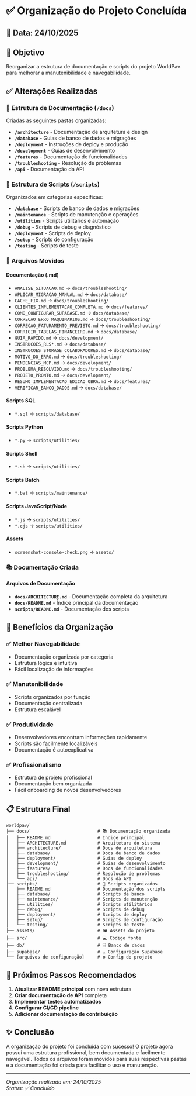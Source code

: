 # ✅ Organização do Projeto Concluída

## 📅 Data: 24/10/2025

## 🎯 Objetivo
Reorganizar a estrutura de documentação e scripts do projeto WorldPav para melhorar a manutenibilidade e navegabilidade.

## ✅ Alterações Realizadas

### 📁 Estrutura de Documentação (`/docs`)
Criadas as seguintes pastas organizadas:

- **`/architecture`** - Documentação de arquitetura e design
- **`/database`** - Guias de banco de dados e migrações  
- **`/deployment`** - Instruções de deploy e produção
- **`/development`** - Guias de desenvolvimento
- **`/features`** - Documentação de funcionalidades
- **`/troubleshooting`** - Resolução de problemas
- **`/api`** - Documentação da API

### 📁 Estrutura de Scripts (`/scripts`)
Organizados em categorias específicas:

- **`/database`** - Scripts de banco de dados e migrações
- **`/maintenance`** - Scripts de manutenção e operações
- **`/utilities`** - Scripts utilitários e automação
- **`/debug`** - Scripts de debug e diagnóstico
- **`/deployment`** - Scripts de deploy
- **`/setup`** - Scripts de configuração
- **`/testing`** - Scripts de teste

### 📄 Arquivos Movidos

#### Documentação (.md)
- `ANALISE_SITUACAO.md` → `docs/troubleshooting/`
- `APLICAR_MIGRACAO_MANUAL.md` → `docs/database/`
- `CACHE_FIX.md` → `docs/troubleshooting/`
- `CLIENTES_IMPLEMENTACAO_COMPLETA.md` → `docs/features/`
- `COMO_CONFIGURAR_SUPABASE.md` → `docs/database/`
- `CORRECAO_ERRO_MAQUINARIOS.md` → `docs/troubleshooting/`
- `CORRECAO_FATURAMENTO_PREVISTO.md` → `docs/troubleshooting/`
- `CORRIGIR_TABELAS_FINANCEIRO.md` → `docs/database/`
- `GUIA_RAPIDO.md` → `docs/development/`
- `INSTRUCOES_RLS*.md` → `docs/database/`
- `INSTRUCOES_STORAGE_COLABORADORES.md` → `docs/database/`
- `MOTIVO_DO_ERRO.md` → `docs/troubleshooting/`
- `PENDENCIAS_MCP.md` → `docs/development/`
- `PROBLEMA_RESOLVIDO.md` → `docs/troubleshooting/`
- `PROJETO_PRONTO.md` → `docs/development/`
- `RESUMO_IMPLEMENTACAO_EDICAO_OBRA.md` → `docs/features/`
- `VERIFICAR_BANCO_DADOS.md` → `docs/database/`

#### Scripts SQL
- `*.sql` → `scripts/database/`

#### Scripts Python
- `*.py` → `scripts/utilities/`

#### Scripts Shell
- `*.sh` → `scripts/utilities/`

#### Scripts Batch
- `*.bat` → `scripts/maintenance/`

#### Scripts JavaScript/Node
- `*.js` → `scripts/utilities/`
- `*.cjs` → `scripts/utilities/`

#### Assets
- `screenshot-console-check.png` → `assets/`

### 📚 Documentação Criada

#### Arquivos de Documentação
- **`docs/ARCHITECTURE.md`** - Documentação completa da arquitetura
- **`docs/README.md`** - Índice principal da documentação
- **`scripts/README.md`** - Documentação dos scripts

## 🎉 Benefícios da Organização

### ✅ Melhor Navegabilidade
- Documentação organizada por categoria
- Estrutura lógica e intuitiva
- Fácil localização de informações

### ✅ Manutenibilidade
- Scripts organizados por função
- Documentação centralizada
- Estrutura escalável

### ✅ Produtividade
- Desenvolvedores encontram informações rapidamente
- Scripts são facilmente localizáveis
- Documentação é autoexplicativa

### ✅ Profissionalismo
- Estrutura de projeto profissional
- Documentação bem organizada
- Fácil onboarding de novos desenvolvedores

## 📋 Estrutura Final

```
worldpav/
├── docs/                          # 📚 Documentação organizada
│   ├── README.md                  # Índice principal
│   ├── ARCHITECTURE.md            # Arquitetura do sistema
│   ├── architecture/              # Docs de arquitetura
│   ├── database/                  # Docs de banco de dados
│   ├── deployment/                # Guias de deploy
│   ├── development/               # Guias de desenvolvimento
│   ├── features/                  # Docs de funcionalidades
│   ├── troubleshooting/           # Resolução de problemas
│   └── api/                       # Docs da API
├── scripts/                       # 🔧 Scripts organizados
│   ├── README.md                  # Documentação dos scripts
│   ├── database/                  # Scripts de banco
│   ├── maintenance/               # Scripts de manutenção
│   ├── utilities/                 # Scripts utilitários
│   ├── debug/                     # Scripts de debug
│   ├── deployment/                # Scripts de deploy
│   ├── setup/                     # Scripts de configuração
│   └── testing/                   # Scripts de teste
├── assets/                        # 🖼️ Assets do projeto
├── src/                           # 💻 Código fonte
├── db/                            # 🗄️ Banco de dados
├── supabase/                      # ☁️ Configuração Supabase
└── [arquivos de configuração]     # ⚙️ Config do projeto
```

## 🚀 Próximos Passos Recomendados

1. **Atualizar README principal** com nova estrutura
2. **Criar documentação de API** completa
3. **Implementar testes automatizados**
4. **Configurar CI/CD pipeline**
5. **Adicionar documentação de contribuição**

## ✨ Conclusão

A organização do projeto foi concluída com sucesso! O projeto agora possui uma estrutura profissional, bem documentada e facilmente navegável. Todos os arquivos foram movidos para suas respectivas pastas e a documentação foi criada para facilitar o uso e manutenção.

---

*Organização realizada em: 24/10/2025*  
*Status: ✅ Concluído*
